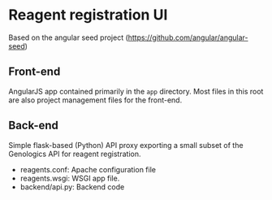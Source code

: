 # Reagent registration UI

Based on the angular seed project (https://github.com/angular/angular-seed)

## Front-end
AngularJS app contained primarily in the `app` directory. Most files in this root are also project management files for the front-end.

## Back-end
Simple flask-based (Python) API proxy exporting a small subset of the Genologics API for reagent registration.

  - reagents.conf: Apache configuration file
  - reagents.wsgi: WSGI app file.
  - backend/api.py: Backend code
